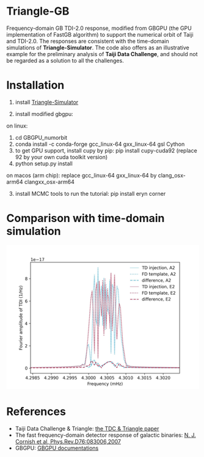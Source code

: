 # Triangle-GB
Frequency-domain GB TDI-2.0 response, modified from GBGPU (the GPU implementation of FastGB algorithm) to support the numerical orbit of Taiji and TDI-2.0. 
The responses are consistent with the time-domain simulations of **Triangle-Simulator**. 
The code also offers as an illustrative example for the preliminary analysis of **Taiji Data Challenge**, and should not be regarded as a solution to all the challenges.

# Installation 
1. install [Triangle-Simulator](https://github.com/TriangleDataCenter/Triangle-Simulator) 

2. install modified gbgpu:

on linux:   
1) cd GBGPU_numorbit
2) conda install -c conda-forge gcc_linux-64 gxx_linux-64 gsl Cython 
3) to get GPU support, install cupy by pip: pip install cupy-cuda92 (replace 92 by your own cuda toolkit version)
4) python setup.py install

on macos (arm chip):
replace gcc_linux-64 gxx_linux-64 by clang_osx-arm64 clangxx_osx-arm64 

3. install MCMC tools to run the tutorial: 
pip install eryn corner 

# Comparison with time-domain simulation 
![image](Figures/TD_vs_FD.jpg)

# References 
- Taiji Data Challenge \& Triangle: [the TDC \& Triangle paper](TBD)
- The fast frequency-domain detector response of galactic binaries: [N. J. Cornish et al, Phys.Rev.D76:083006,2007](https://doi.org/10.1103/PhysRevD.76.083006)
- GBGPU: [GBGPU documentations](https://mikekatz04.github.io/GBGPU/html/index.html)

